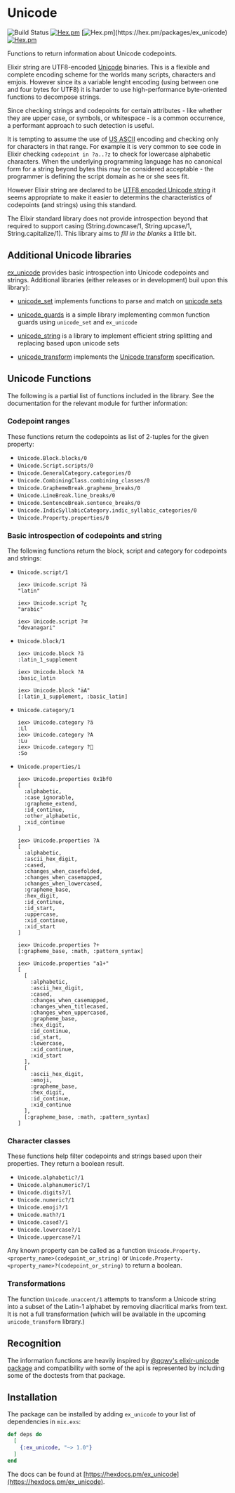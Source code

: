 # Unicode

![Build Status](https://api.cirrus-ci.com/github/elixir-unicode/unicode.svg)
[![Hex.pm](https://img.shields.io/hexpm/v/ex_unicode.svg)](https://hex.pm/packages/ex_unicode)
[![Hex.pm](https://img.shields.io/hexpm/dw/ex_unicode.svg?)](https://hex.pm/packages/ex_unicode)
[![Hex.pm](https://img.shields.io/hexpm/l/ex_unicode.svg)](https://hex.pm/packages/ex_unicode)

Functions to return information about Unicode codepoints.

Elixir string are UTF8-encoded [Unicode](https://unicode.org) binaries. This is a flexible and complete encoding scheme for the worlds many scripts, characters and emjois. However since its a variable lenght encoding (using between one and four bytes for UTF8) it is harder to use high-performance byte-oriented functions to decompose strings.

Since checking strings and codepoints for certain attributes - like whether they are upper case, or symbols, or whitespace - is a common occurrence, a performant approach to such detection is useful.

It is tempting to assume the use of [US ASCII](https://en.wikipedia.org/wiki/ASCII) encoding and checking only for characters in that range. For example it is very common to see code in Elixir checking `codepoint in ?a..?z` to check for lowercase alphabetic characters. When the underlying programming language has no canonical form for a string beyond bytes this may be considered acceptable - the programmer is defining the script domain as he or she sees fit.

However Elixir string are declared to be [UTF8 encoded Unicode string](https://unicode.org/faq/utf_bom.html#utf8-1) it seems appropriate to make it easier to determins the characteristics of codepoints (and strings) using this standard.

The Elixir standard library does not provide introspection beyond that required to support casing (String.downcase/1, String.upcase/1, String.capitalize/1).  This library aims to *fill in the blanks* a little bit.

## Additional Unicode libraries

[ex_unicode](https://hex.pm/packages/ex_unicode) provides basic introspection into Unicode codepoints and strings.  Additional libraries (either releases or in development) buil upon this library):

* [unicode_set](https://github.com/elixir-unicode/unicode_set) implements functions to parse and match on [unicode sets](http://unicode.org/reports/tr35/#Unicode_Sets)

* [unicode_guards](https://github.com/elixir-unicode/unicode_guards) is a simple library implementing common function guards using `unicode_set` and `ex_unicode`

* [unicode_string](https://github.com/elixir-unicode/unicode_string) is a library to implement efficient string splitting and replacing based upon unicode sets

* [unicode_transform](https://github.com/elixir-unicode/unicode_transform) implements the [Unicode transform](https://unicode.org/reports/tr35/tr35-general.html#Transforms) specification.

## Unicode Functions

The following is a partial list of functions included in the library. See the documentation for the relevant module for further information:

### Codepoint ranges

These functions return the codepoints as list of 2-tuples for the given property:

* `Unicode.Block.blocks/0`
* `Unicode.Script.scripts/0`
* `Unicode.GeneralCategory.categories/0`
* `Unicode.CombiningClass.combining_classes/0`
* `Unicode.GraphemeBreak.grapheme_breaks/0`
* `Unicode.LineBreak.line_breaks/0`
* `Unicode.SentenceBreak.sentence_breaks/0`
* `Unicode.IndicSyllabicCategory.indic_syllabic_categories/0`
* `Unicode.Property.properties/0`

### Basic introspection of codepoints and string

The following functions return the block, script and category for codepoints and strings:

*   `Unicode.script/1`

    ```
    iex> Unicode.script ?ä
    "latin"

    iex> Unicode.script ?خ
    "arabic"

    iex> Unicode.script ?अ
    "devanagari"
    ```

*   `Unicode.block/1`

    ```
    iex> Unicode.block ?ä
    :latin_1_supplement

    iex> Unicode.block ?A
    :basic_latin

    iex> Unicode.block "äA"
    [:latin_1_supplement, :basic_latin]
    ```

*   `Unicode.category/1`

    ```
    iex> Unicode.category ?ä
    :Ll
    iex> Unicode.category ?A
    :Lu
    iex> Unicode.category ?🧐
    :So
    ```

*   `Unicode.properties/1`

    ```
    iex> Unicode.properties 0x1bf0
    [
      :alphabetic,
      :case_ignorable,
      :grapheme_extend,
      :id_continue,
      :other_alphabetic,
      :xid_continue
    ]

    iex> Unicode.properties ?A
    [
      :alphabetic,
      :ascii_hex_digit,
      :cased,
      :changes_when_casefolded,
      :changes_when_casemapped,
      :changes_when_lowercased,
      :grapheme_base,
      :hex_digit,
      :id_continue,
      :id_start,
      :uppercase,
      :xid_continue,
      :xid_start
    ]

    iex> Unicode.properties ?+
    [:grapheme_base, :math, :pattern_syntax]

    iex> Unicode.properties "a1+"
    [
      [
        :alphabetic,
        :ascii_hex_digit,
        :cased,
        :changes_when_casemapped,
        :changes_when_titlecased,
        :changes_when_uppercased,
        :grapheme_base,
        :hex_digit,
        :id_continue,
        :id_start,
        :lowercase,
        :xid_continue,
        :xid_start
      ],
      [
        :ascii_hex_digit,
        :emoji,
        :grapheme_base,
        :hex_digit,
        :id_continue,
        :xid_continue
      ],
      [:grapheme_base, :math, :pattern_syntax]
    ]
    ```

### Character classes

These functions help filter codepoints and strings based upon their properties. They return a boolean result.

* `Unicode.alphabetic?/1`
* `Unicode.alphanumeric?/1`
* `Unicode.digits?/1`
* `Unicode.numeric?/1`
* `Unicode.emoji?/1`
* `Unicode.math?/1`
* `Unicode.cased?/1`
* `Unicode.lowercase?/1`
* `Unicode.uppercase?/1`

Any known property can be called as a function `Unicode.Property.<property_name>(codepoint_or_string)` or `Unicode.Property.<property_name>?(codepoint_or_string)` to return a boolean.

### Transformations

The function `Unicode.unaccent/1` attempts to transform a Unicode string into a subset of the Latin-1 alphabet by removing diacritical marks from text. It is not a full transformation (which will be available in the upcoming `unicode_transform` library.)

## Recognition

The information functions are heavily inspired by [@qqwy's elixir-unicode package](https://github.com/Qqwy/elixir-unicode) and compatibility with some of the api is represented by including some of the doctests from that package.

## Installation

The package can be installed by adding `ex_unicode` to your list of dependencies in `mix.exs`:

```elixir
def deps do
  [
    {:ex_unicode, "~> 1.0"}
  ]
end
```

The docs can be found at [https://hexdocs.pm/ex_unicode](https://hexdocs.pm/ex_unicode).
